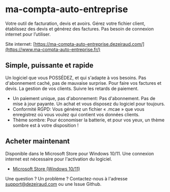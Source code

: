# ma-compta-auto-entreprise
Votre outil de facturation, devis et avoirs. Gérez votre fichier client, établissez des devis et générez des factures. Pas besoin de connexion internet pour l’utiliser.

Site internet: [https://ma-compta-auto-entreprise.dezeiraud.com/](https://www.ma-compta-auto-entreprise.fr/)

## Simple, puissante et rapide
Un logiciel que vous POSSÉDEZ, et qui s'adapte à vos besoins. Pas d'abonnement caché, pas de mauvaise surprise. Pour faire vos factures et devis. La gestion de vos clients. Suivre les retards de paiement.

* Un paiement unique, pas d'abonnement: Pas d'abonnement. Pas de mise à jour payante. Un achat et vous disposez du logiciel pour toujours.
* Conformité RGPD: Vous générez un fichier « .mcae » que vous enregistrez où vous voulez qui contient vos données clients.
* Thème sombre: Pour économiser la batterie, et pour vos yeux, un thème sombre est à votre disposition !

## Acheter maintenant
Disponible dans le Microsoft Store pour Windows 10/11. Une connexion internet est nécessaire pour l'activation du logiciel.

* [Microsoft Store (Windows 10/11)](https://www.microsoft.com/store/productId/9PNF37CWRHH6)

Une question ? Un problème ? Contactez-nous à l'adresse support@dezeiraud.com ou une Issue Github.

